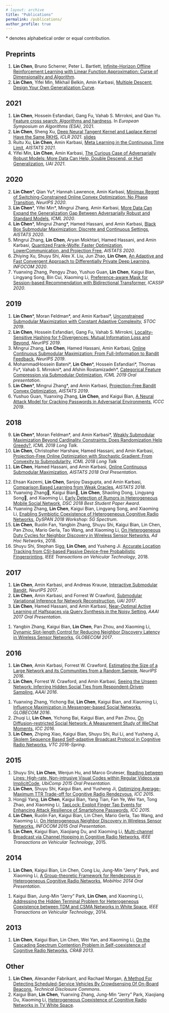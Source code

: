 ```yaml
---
# layout: archive
title: "Publications"
permalink: /publications/
author_profile: true
---
```


<!-- {% if author.googlescholar %}
  You can also find my articles on <u><a href="{{author.googlescholar}}">my Google Scholar profile</a>.</u>
{% endif %}

{% include base_path %}

{% for post in site.publications reversed %}
  {% include archive-single.html %}
{% endfor %} -->

\* denotes alphabetical order or equal contribution.

## Preprints

1. **Lin Chen**, Bruno Scherrer, Peter L. Bartlett, [Infinite-Horizon Offline Reinforcement Learning with Linear Function Approximation: Curse of Dimensionality and Algorithm](https://arxiv.org/pdf/2103.09847.pdf).
1. **Lin Chen**, Yifei Min, Mikhail Belkin, Amin Karbasi, [Multiple Descent: Design Your Own Generalization Curve](https://arxiv.org/pdf/2008.01036.pdf).

## 2021
1. **Lin Chen**, Hossein Esfandiari, Gang Fu, Vahab S. Mirrokni, and Qian Yu. [Feature cross search: Algorithms and hardness](https://arxiv.org/pdf/2107.02139.pdf). In *European Symposium on Algorithms (ESA)*, 2021.
2. **Lin Chen**, Sheng Xu, [Deep Neural Tangent Kernel and Laplace Kernel Have the Same RKHS](https://arxiv.org/pdf/2009.10683.pdf), *ICLR 2021*. [slides](http://lchen91.github.io/files/NTK_talk.pdf)
3. Ruitu Xu, **Lin Chen**, Amin Karbasi, [Meta Learning in the Continuous Time Limit](https://arxiv.org/pdf/2006.10921.pdf), *AISTATS 2021*.
4. Yifei Min, **Lin Chen**, Amin Karbasi, [The Curious Case of Adversarially Robust Models: More Data Can Help, Double Descend, or Hurt Generalization](https://arxiv.org/pdf/2002.11080.pdf), *UAI 2021*.

## 2020

2. **Lin Chen**\*, Qian Yu\*, Hannah Lawrence, Amin Karbasi, [Minimax Regret of Switching-Constrained Online Convex Optimization: No Phase Transition](https://arxiv.org/pdf/1910.10873.pdf), *NeurIPS 2020*. 
1. **Lin Chen**\*, Yifei Min\*, Mingrui Zhang, Amin Karbasi, [More Data Can Expand the Generalization Gap Between Adversarially Robust and Standard Models](https://arxiv.org/pdf/2002.04725.pdf), *ICML 2020*.
5. **Lin Chen**\*, Mingrui Zhang\*, Hamed Hassani, and Amin Karbasi, [Black Box Submodular Maximization: Discrete and Continuous Settings](http://proceedings.mlr.press/v108/chen20c.html), *AISTATS 2020*.
6. Mingrui Zhang, **Lin Chen**, Aryan Mokhtari, Hamed Hassani, and Amin Karbasi, [Quantized Frank-Wolfe: Faster Optimization, LowerCommunication, and Projection Free](http://proceedings.mlr.press/v108/zhang20g.html), *AISTATS 2020*.
1. Zhiying Xu, Shuyu Shi, Alex X. Liu, Jun Zhao, **Lin Chen**, [An Adaptive and Fast Convergent Approach to Differentially Private Deep Learning](https://arxiv.org/pdf/1912.09150), *INFOCOM 2020*.
1. Yuanxing Zhang, Pengyu Zhao, Yushuo Guan, **Lin Chen**, Kaigui Bian, Lingyang Song, Bin Cui, Xiaoming Li, [Preference-aware Mask for Session-based Recommendation with Bidirectional Transformer](https://ieeexplore.ieee.org/iel7/9040208/9052899/09054639.pdf), *ICASSP 2020*.

## 2019
1. **Lin Chen**\*, Moran Feldman\*, and Amin Karbasi\*, [Unconstrained Submodular Maximization with Constant Adaptive Complexity](https://arxiv.org/pdf/1811.06603.pdf), *STOC 2019*.
1. **Lin Chen**, Hossein Esfandiari, Gang Fu, Vahab S. Mirrokni, [Locality-Sensitive Hashing for f-Divergences: Mutual Information Loss and Beyond](https://papers.nips.cc/paper/9195-locality-sensitive-hashing-for-f-divergences-mutual-information-loss-and-beyond.pdf), *NeurIPS 2019*.
4. Mingrui Zhang, **Lin Chen**, Hamed Hassani, Amin Karbasi, [Online Continuous Submodular Maximization: From Full-Information to Bandit Feedback](https://arxiv.org/pdf/1910.12424.pdf), *NeurIPS 2019*.
7. MohammadHossein Bateni\*, **Lin Chen**\*, Hossein Esfandiari\*, Thomas Fu\*, Vahab S. Mirrokni\*, and Afshin Rostamizadeh\*, [Categorical Feature Compression via Submodular Optimization](https://arxiv.org/pdf/1904.13389.pdf), *ICML 2019 Oral presentation*.
8. **Lin Chen**\*, Mingrui Zhang\*, and Amin Karbasi, [Projection-Free Bandit Convex Optimization](http://proceedings.mlr.press/v89/chen19f.html), *AISTATS 2019*. 
1. Yushuo Guan, Yuanxing Zhang, **Lin Chen**, and Kaigui Bian, [A Neural Attack Model for Cracking Passwords in Adversarial Environments](https://ieeexplore.ieee.org/iel7/8848288/8855800/08855847.pdf), *ICCC 2019*.

## 2018
9. **Lin Chen**\*, Moran Feldman\*, and Amin Karbasi\*, [Weakly Submodular Maximization Beyond Cardinality Constraints: Does Randomization Help Greedy?](http://proceedings.mlr.press/v80/chen18b.html), *ICML 2018 Long Talk*.
10. **Lin Chen**, Christopher Harshaw, Hamed Hassani, and Amin Karbasi, [Projection-Free Online Optimization with Stochastic Gradient: From Convexity to Submodularity](http://proceedings.mlr.press/v80/chen18c.html), *ICML 2018 Long Talk*
11. **Lin Chen**, Hamed Hassani, and Amin Karbasi, [Online Continuous Submodular Maximization](http://proceedings.mlr.press/v84/chen18f.html), *AISTATS 2018 Oral Presentation*. 
<!-- [github] -->
12. Ehsan Kazemi, **Lin Chen**, Sanjoy Dasgupta, and Amin Karbasi, [Comparison Based Learning from Weak Oracles](https://arxiv.org/pdf/1802.06942.pdf), *AISTATS 2018*.
1. Yuanxing Zhang, Kaigui Bian, **Lin Chen**, Shaoling Dong, Lingyang Song, and Xiaoming Li, [Early Detection of Rumors in Heterogeneous Mobile Social Network](https://ieeexplore.ieee.org/iel7/8411555/8411822/08411870.pdf), *DSC 2018 Best Student Paper Award*.
1. Yuanxing Zhang, **Lin Chen**, Kaigui Bian, Lingyang Song, and Xiaoming Li, [Enabling Symbiotic Coexistence of Heterogeneous Cognitive Radio Networks](https://ieeexplore.ieee.org/abstract/document/8610411), *DySPAN 2018 Workshop: 5G Spectrum*.
1. **Lin Chen**, Ruolin Fan, Yangbin Zhang, Shuyu Shi, Kaigui Bian, Lin Chen, Pan Zhou, Mario Gerla, Tao Wang, and Xiaoming Li, [On Heterogeneous Duty Cycles for Neighbor Discovery in Wireless Sensor Networks](https://www.sciencedirect.com/science/article/pii/S1570870518301331), *Ad Hoc Networks*, 2018.
1. Shuyu Shi, Stephan Sigg, **Lin Chen**, and Yusheng Ji. [Accurate Location Tracking from CSI-based Passive Device-free Probabilistic Fingerprinting](https://ieeexplore.ieee.org/iel7/25/4356907/08304587.pdf), *IEEE Transactions on Vehicular Technology*, 2018.

## 2017
1. **Lin Chen**, Amin Karbasi, and Andreas Krause, [Interactive Submodular Bandit](https://papers.nips.cc/paper/6619-interactive-submodular-bandit), *NeurIPS 2017*.
1. **Lin Chen**, Amin Karbasi, and Forrest W Crawford, [Submodular Variational Inference for Network Reconstruction](http://auai.org/uai2017/proceedings/papers/45.pdf), *UAI 2017*.
1. **Lin Chen**, Hamed Hassani, and Amin Karbasi, [Near-Optimal Active Learning of Halfspaces via Query Synthesis in the Noisy Setting](https://arxiv.org/pdf/1603.03515.pdf), *AAAI 2017 Oral Presentation*. 
<!-- [arxiv][slides][github] -->
1. Yangbin Zhang, Kaigui Bian, **Lin Chen**, Pan Zhou, and Xiaoming Li, [Dynamic Slot-length Control for Reducing Neighbor Discovery Latency in Wireless Sensor Networks](https://ieeexplore.ieee.org/abstract/document/8253934), *GLOBECOM 2017*.

## 2016
1. **Lin Chen**, Amin Karbasi, Forrest W. Crawford, [Estimating the Size of a Large Network and its Communities from a Random Sample](https://arxiv.org/pdf/1610.08473.pdf), *NeurIPS 2016*.
1. **Lin Chen**, Forrest W. Crawford, and Amin Karbasi, [Seeing the Unseen Network: Inferring Hidden Social Ties from Respondent-Driven Sampling](https://www.aaai.org/ocs/index.php/AAAI/AAAI16/paper/viewPDFInterstitial/12155/11719), *AAAI 2016*. 
<!-- (Acceptance rate: 26%) [arxiv][pdf][slides] -->
1. Yuanxing Zhang, Yichong Bai, **Lin Chen**, Kaigui Bian, and Xiaoming Li, [Influence Maximization in Messenger-based Social Networks](https://ieeexplore.ieee.org/abstract/document/7841900/), *GLOBECOM 2016*.
1. Zhuqi Li, **Lin Chen**, Yichong Bai, Kaigui Bian, and Pan Zhou, [On Diffusion-restricted Social Network: A Measurement Study of WeChat Moments](https://arxiv.org/pdf/1602.00193.pdf), *ICC 2016*.
1. **Lin Chen**, Zhiping Xiao, Kaigui Bian, Shuyu Shi, Rui Li, and Yusheng Ji, [Skolem Sequence Based Self-adaptive Broadcast Protocol in Cognitive Radio Networks](https://arxiv.org/pdf/1602.00066.pdf), *VTC 2016-Spring*.

## 2015
1. Shuyu Shi, **Lin Chen**, Wenjun Hu, and Marco Gruteser, [Reading between Lines: High-rate, Non-intrusive Visual Codes within Regular Videos via ImplicitCode](https://dl.acm.org/doi/abs/10.1145/2750858.2805824), *UbiComp 2015 Oral Presentation*.
1. **Lin Chen**, Shuyu Shi, Kaigui Bian, and Yusheng Ji, [Optimizing Average-Maximum TTR Trade-off for Cognitive Radio Rendezvous](https://arxiv.org/pdf/1502.03469.pdf), *ICC 2015*.
1. Hongji Yang, **Lin Chen**, Kaigui Bian, Yang Tian, Fan Ye, Wei Yan, Tong Zhao, and Xiaoming Li, [TapLock: Exploit Finger Tap Events for Enhancing Attack Resilience of Smartphone Passwords](https://ieeexplore.ieee.org/iel7/7225357/7248285/07249465.pdf), *ICC 2015*.
1. **Lin Chen**, Ruolin Fan, Kaigui Bian, Lin Chen, Mario Gerla, Tao Wang, and Xiaoming Li, [On Heterogeneous Neighbor Discovery in Wireless Sensor Networks](https://arxiv.org/pdf/1411.5415.pdf), *INFOCOM 2015 Oral Presentation*.
1. **Lin Chen**, Kaigui Bian, Xiaojiang Du, and Xiaoming Li, [Multi-channel Broadcast via Channel Hopping in Cognitive Radio Networks](https://ieeexplore.ieee.org/iel7/25/4356907/06880857.pdf), *IEEE Transactions on Vehicular Technology*, 2015.

## 2014
1. **Lin Chen**, Kaigui Bian, Lin Chen, Cong Liu, Jung-Min “Jerry” Park, and Xiaoming Li, [A Group-theoretic Framework for Rendezvous in Heterogeneous Cognitive Radio Networks](https://dl.acm.org/doi/pdf/10.1145/2632951.2632988), *MobiHoc 2014 Oral Presentation*.
<!-- [pdf][acmdl][slides][bibtex] -->
1. Kaigui Bian, Jung-Min “Jerry” Park, **Lin Chen**, and Xiaoming Li, [Addressing the Hidden Terminal Problem for Heterogeneous Coexistence between TDM and CSMA Networks in White Space](https://ieeexplore.ieee.org/iel7/25/4356907/06766210.pdf), *IEEE Transactions on Vehicular Technology*, 2014.

## 2013
1. **Lin Chen**, Kaigui Bian, Lin Chen, Wei Yan, and Xiaoming Li, [On the Cascading Spectrum Contention Problem in Self-coexistence of Cognitive Radio Networks](https://dl.acm.org/doi/pdf/10.1145/2508478.2508479), *CRAB 2013*. 
<!-- [pdf][acmdl][slides][bibtex] -->
<!-- ## Journal -->


## Other
1. **Lin Chen**, Alexander Fabrikant, and Rachael Morgan, [A Method For Detecting Scheduled-Service Vehicles By Crowdsensing Of On-Board Beacons](https://www.tdcommons.org/dpubs_series/808/), *Technical Disclosure Commons*.
1. Kaigui Bian, **Lin Chen**, Yuanxing Zhang, Jung-Min “Jerry” Park, Xiaojiang Du, Xiaoming Li, [Heterogeneous Coexistence of Cognitive Radio Networks in TV White Space](https://arxiv.org/pdf/1902.06035.pdf).
